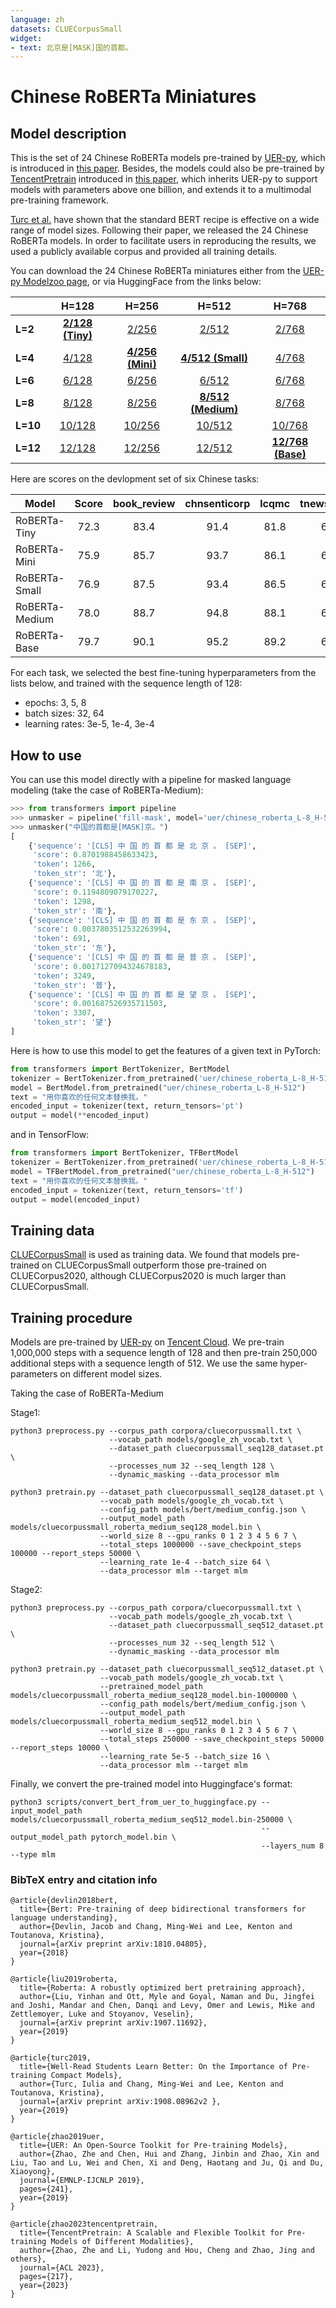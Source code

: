 ```yaml
---
language: zh
datasets: CLUECorpusSmall
widget:
- text: 北京是[MASK]国的首都。
---
```



# Chinese RoBERTa Miniatures

## Model description

This is the set of 24 Chinese RoBERTa models pre-trained by [UER-py](https://github.com/dbiir/UER-py/), which is introduced in [this paper](https://arxiv.org/abs/1909.05658). Besides, the models could also be pre-trained by [TencentPretrain](https://github.com/Tencent/TencentPretrain) introduced in [this paper](https://arxiv.org/abs/2212.06385), which inherits UER-py to support models with parameters above one billion, and extends it to a multimodal pre-training framework.

[Turc et al.](https://arxiv.org/abs/1908.08962) have shown that the standard BERT recipe is effective on a wide range of model sizes. Following their paper, we released the 24 Chinese RoBERTa models. In order to facilitate users in reproducing the results, we used a publicly available corpus and provided all training details.

You can download the 24 Chinese RoBERTa miniatures either from the [UER-py Modelzoo page](https://github.com/dbiir/UER-py/wiki/Modelzoo), or via HuggingFace from the links below:

|          |           H=128           |           H=256           |            H=512            |            H=768            |
| -------- | :-----------------------: | :-----------------------: | :-------------------------: | :-------------------------: |
| **L=2**  | [**2/128 (Tiny)**][2_128] |      [2/256][2_256]       |       [2/512][2_512]        |       [2/768][2_768]        |
| **L=4**  |      [4/128][4_128]       | [**4/256 (Mini)**][4_256] | [**4/512 (Small)**][4_512]  |       [4/768][4_768]        |
| **L=6**  |      [6/128][6_128]       |      [6/256][6_256]       |       [6/512][6_512]        |       [6/768][6_768]        |
| **L=8**  |      [8/128][8_128]       |      [8/256][8_256]       | [**8/512 (Medium)**][8_512] |       [8/768][8_768]        |
| **L=10** |     [10/128][10_128]      |     [10/256][10_256]      |      [10/512][10_512]       |      [10/768][10_768]       |
| **L=12** |     [12/128][12_128]      |     [12/256][12_256]      |      [12/512][12_512]       | [**12/768 (Base)**][12_768] |

Here are scores on the devlopment set of six Chinese tasks:

| Model          | Score | book_review | chnsenticorp | lcqmc | tnews(CLUE) | iflytek(CLUE) | ocnli(CLUE) |
| -------------- | :---: | :----: | :----------: | :---: | :---------: | :-----------: | :---------: |
| RoBERTa-Tiny   | 72.3  |  83.4  |     91.4     | 81.8  |    62.0     |     55.0      |    60.3     |
| RoBERTa-Mini   | 75.9  |  85.7  |     93.7     | 86.1  |    63.9     |     58.3      |    67.4     |
| RoBERTa-Small  | 76.9  |  87.5  |     93.4     | 86.5  |    65.1     |     59.4      |    69.7     |
| RoBERTa-Medium | 78.0  |  88.7  |     94.8     | 88.1  |    65.6     |     59.5      |    71.2     |
| RoBERTa-Base   | 79.7  |  90.1  |     95.2     | 89.2  |    67.0     |     60.9      |    75.5     |

For each task, we selected the best fine-tuning hyperparameters from the lists below, and trained with the sequence length of 128:

- epochs: 3, 5, 8
- batch sizes: 32, 64
- learning rates: 3e-5, 1e-4, 3e-4

## How to use

You can use this model directly with a pipeline for masked language modeling (take the case of RoBERTa-Medium):

```python
>>> from transformers import pipeline
>>> unmasker = pipeline('fill-mask', model='uer/chinese_roberta_L-8_H-512')
>>> unmasker("中国的首都是[MASK]京。")
[
    {'sequence': '[CLS] 中 国 的 首 都 是 北 京 。 [SEP]', 
     'score': 0.8701988458633423, 
     'token': 1266, 
     'token_str': '北'},
    {'sequence': '[CLS] 中 国 的 首 都 是 南 京 。 [SEP]',
     'score': 0.1194809079170227, 
     'token': 1298, 
     'token_str': '南'},
    {'sequence': '[CLS] 中 国 的 首 都 是 东 京 。 [SEP]', 
     'score': 0.0037803512532263994, 
     'token': 691, 
     'token_str': '东'},
    {'sequence': '[CLS] 中 国 的 首 都 是 普 京 。 [SEP]',
     'score': 0.0017127094324678183, 
     'token': 3249,
     'token_str': '普'},
    {'sequence': '[CLS] 中 国 的 首 都 是 望 京 。 [SEP]',
     'score': 0.001687526935711503,
     'token': 3307, 
     'token_str': '望'}
]
```

Here is how to use this model to get the features of a given text in PyTorch:

```python
from transformers import BertTokenizer, BertModel
tokenizer = BertTokenizer.from_pretrained('uer/chinese_roberta_L-8_H-512')
model = BertModel.from_pretrained("uer/chinese_roberta_L-8_H-512")
text = "用你喜欢的任何文本替换我。"
encoded_input = tokenizer(text, return_tensors='pt')
output = model(**encoded_input)
```

and in TensorFlow:

```python
from transformers import BertTokenizer, TFBertModel
tokenizer = BertTokenizer.from_pretrained('uer/chinese_roberta_L-8_H-512')
model = TFBertModel.from_pretrained("uer/chinese_roberta_L-8_H-512")
text = "用你喜欢的任何文本替换我。"
encoded_input = tokenizer(text, return_tensors='tf')
output = model(encoded_input)
```

## Training data

[CLUECorpusSmall](https://github.com/CLUEbenchmark/CLUECorpus2020/) is used as training data. We found that models pre-trained on CLUECorpusSmall outperform those pre-trained on CLUECorpus2020, although CLUECorpus2020 is much larger than CLUECorpusSmall.

## Training procedure

Models are pre-trained by [UER-py](https://github.com/dbiir/UER-py/) on [Tencent Cloud](https://cloud.tencent.com/). We pre-train 1,000,000 steps with a sequence length of 128 and then pre-train 250,000 additional steps with a sequence length of 512. We use the same hyper-parameters on different model sizes.

Taking the case of RoBERTa-Medium

Stage1:

```
python3 preprocess.py --corpus_path corpora/cluecorpussmall.txt \
                      --vocab_path models/google_zh_vocab.txt \
                      --dataset_path cluecorpussmall_seq128_dataset.pt \
                      --processes_num 32 --seq_length 128 \
                      --dynamic_masking --data_processor mlm
```

```
python3 pretrain.py --dataset_path cluecorpussmall_seq128_dataset.pt \
                    --vocab_path models/google_zh_vocab.txt \
                    --config_path models/bert/medium_config.json \
                    --output_model_path models/cluecorpussmall_roberta_medium_seq128_model.bin \
                    --world_size 8 --gpu_ranks 0 1 2 3 4 5 6 7 \
                    --total_steps 1000000 --save_checkpoint_steps 100000 --report_steps 50000 \
                    --learning_rate 1e-4 --batch_size 64 \
                    --data_processor mlm --target mlm
```

Stage2:

```
python3 preprocess.py --corpus_path corpora/cluecorpussmall.txt \
                      --vocab_path models/google_zh_vocab.txt \
                      --dataset_path cluecorpussmall_seq512_dataset.pt \
                      --processes_num 32 --seq_length 512 \
                      --dynamic_masking --data_processor mlm
```

```
python3 pretrain.py --dataset_path cluecorpussmall_seq512_dataset.pt \
                    --vocab_path models/google_zh_vocab.txt \
                    --pretrained_model_path models/cluecorpussmall_roberta_medium_seq128_model.bin-1000000 \
                    --config_path models/bert/medium_config.json \
                    --output_model_path models/cluecorpussmall_roberta_medium_seq512_model.bin \
                    --world_size 8 --gpu_ranks 0 1 2 3 4 5 6 7 \
                    --total_steps 250000 --save_checkpoint_steps 50000 --report_steps 10000 \
                    --learning_rate 5e-5 --batch_size 16 \
                    --data_processor mlm --target mlm
```

Finally, we convert the pre-trained model into Huggingface's format:

```
python3 scripts/convert_bert_from_uer_to_huggingface.py --input_model_path models/cluecorpussmall_roberta_medium_seq512_model.bin-250000 \                                                        
                                                        --output_model_path pytorch_model.bin \
                                                        --layers_num 8 --type mlm
```

### BibTeX entry and citation info

```
@article{devlin2018bert,
  title={Bert: Pre-training of deep bidirectional transformers for language understanding},
  author={Devlin, Jacob and Chang, Ming-Wei and Lee, Kenton and Toutanova, Kristina},
  journal={arXiv preprint arXiv:1810.04805},
  year={2018}
}

@article{liu2019roberta,
  title={Roberta: A robustly optimized bert pretraining approach},
  author={Liu, Yinhan and Ott, Myle and Goyal, Naman and Du, Jingfei and Joshi, Mandar and Chen, Danqi and Levy, Omer and Lewis, Mike and Zettlemoyer, Luke and Stoyanov, Veselin},
  journal={arXiv preprint arXiv:1907.11692},
  year={2019}
}

@article{turc2019,
  title={Well-Read Students Learn Better: On the Importance of Pre-training Compact Models},
  author={Turc, Iulia and Chang, Ming-Wei and Lee, Kenton and Toutanova, Kristina},
  journal={arXiv preprint arXiv:1908.08962v2 },
  year={2019}
}

@article{zhao2019uer,
  title={UER: An Open-Source Toolkit for Pre-training Models},
  author={Zhao, Zhe and Chen, Hui and Zhang, Jinbin and Zhao, Xin and Liu, Tao and Lu, Wei and Chen, Xi and Deng, Haotang and Ju, Qi and Du, Xiaoyong},
  journal={EMNLP-IJCNLP 2019},
  pages={241},
  year={2019}
}

@article{zhao2023tencentpretrain,
  title={TencentPretrain: A Scalable and Flexible Toolkit for Pre-training Models of Different Modalities},
  author={Zhao, Zhe and Li, Yudong and Hou, Cheng and Zhao, Jing and others},
  journal={ACL 2023},
  pages={217},
  year={2023}
}
```

[2_128]:https://huggingface.co/uer/chinese_roberta_L-2_H-128
[2_256]:https://huggingface.co/uer/chinese_roberta_L-2_H-256
[2_512]:https://huggingface.co/uer/chinese_roberta_L-2_H-512
[2_768]:https://huggingface.co/uer/chinese_roberta_L-2_H-768
[4_128]:https://huggingface.co/uer/chinese_roberta_L-4_H-128
[4_256]:https://huggingface.co/uer/chinese_roberta_L-4_H-256
[4_512]:https://huggingface.co/uer/chinese_roberta_L-4_H-512
[4_768]:https://huggingface.co/uer/chinese_roberta_L-4_H-768
[6_128]:https://huggingface.co/uer/chinese_roberta_L-6_H-128
[6_256]:https://huggingface.co/uer/chinese_roberta_L-6_H-256
[6_512]:https://huggingface.co/uer/chinese_roberta_L-6_H-512
[6_768]:https://huggingface.co/uer/chinese_roberta_L-6_H-768
[8_128]:https://huggingface.co/uer/chinese_roberta_L-8_H-128
[8_256]:https://huggingface.co/uer/chinese_roberta_L-8_H-256
[8_512]:https://huggingface.co/uer/chinese_roberta_L-8_H-512
[8_768]:https://huggingface.co/uer/chinese_roberta_L-8_H-768
[10_128]:https://huggingface.co/uer/chinese_roberta_L-10_H-128
[10_256]:https://huggingface.co/uer/chinese_roberta_L-10_H-256
[10_512]:https://huggingface.co/uer/chinese_roberta_L-10_H-512
[10_768]:https://huggingface.co/uer/chinese_roberta_L-10_H-768
[12_128]:https://huggingface.co/uer/chinese_roberta_L-12_H-128
[12_256]:https://huggingface.co/uer/chinese_roberta_L-12_H-256
[12_512]:https://huggingface.co/uer/chinese_roberta_L-12_H-512
[12_768]:https://huggingface.co/uer/chinese_roberta_L-12_H-768